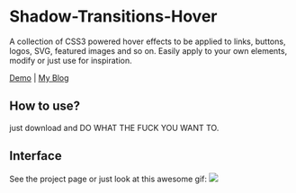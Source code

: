 # Shadow-Transitions-Hover
A collection of CSS3 powered hover effects to be applied to links, buttons, logos, SVG, featured images and so on. Easily apply to your own elements, modify or just use for inspiration. 

[Demo](http://ViggoZ.github.io/Shadow-Transitions-Hover)  |
[My Blog](http://www.viggoz.com)

## How to use?
just download and DO WHAT THE FUCK YOU WANT TO.

## Interface
See the project page or just look at this awesome gif:
![](http://7xnb6x.com1.z0.glb.clouddn.com/image/github/12345-1.gif)
